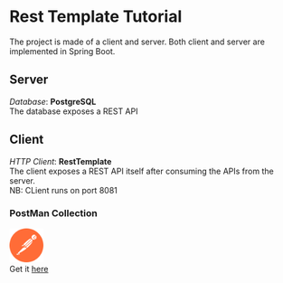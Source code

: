 # Rest Template Tutorial
The project is made of a client and server. Both client and server are implemented in Spring Boot.

## Server
*Database*: **PostgreSQL**<br>
The database exposes a REST API

## Client
*HTTP Client*: **RestTemplate**<br>
The client exposes a REST API itself after consuming the APIs from the server.<br>
NB: CLient runs on port 8081<br>


### PostMan Collection
<img src="md_assets/postman-logo.png" alt="PostMan Logo" width="60px"/><br>
Get it [here](https://red-shuttle-107325.postman.co/workspace/Team-Workspace~8781a99c-5b3c-4e8b-8655-ec33a621af10/collection/22973825-66373dc8-34c8-41b8-bc1d-d014abc1f62c?action=share&creator=22973825)